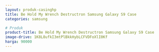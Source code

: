 ```yaml
---
layout: produk-casinghp
title: Be Hold My Wrench Destructron Samsung Galaxy S9 Case
categories: samsung

# Produk
product-title: Be Hold My Wrench Destructron Samsung Galaxy S9 Case
image-drive: 1K8L8ufkI3mtPlBkkHybLCFVDFoXlI0Kf
harga: 90000
---
```

